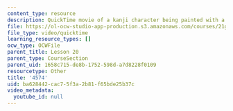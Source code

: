 ```yaml
---
content_type: resource
description: QuickTime movie of a kanji character being painted with a brush.
file: https://ol-ocw-studio-app-production.s3.amazonaws.com/courses/21g-504-japanese-iv-spring-2009/ba628442cac75f3a2b81f65bde25b37c_4574.mov
file_type: video/quicktime
learning_resource_types: []
ocw_type: OCWFile
parent_title: Lesson 20
parent_type: CourseSection
parent_uid: 1658c715-de8b-1752-598d-a7d8228f0109
resourcetype: Other
title: '4574'
uid: ba628442-cac7-5f3a-2b81-f65bde25b37c
video_metadata:
  youtube_id: null
---
```

